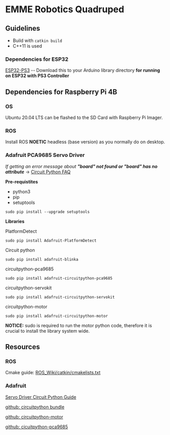 # EMME Robotics Quadruped

## Guidelines
- Build with `catkin build`
- C++11 is used

### Dependencies for ESP32
[ESP32-PS3](https://github.com/jvpernis/esp32-ps3) -- Download this to your Arduino
library directory 
 **for running on ESP32 with PS3 Controller**

## Dependencies for Raspberry Pi 4B

### OS
Ubuntu 20.04 LTS can be flashed to the SD Card with Raspberry Pi Imager.

### ROS
Install ROS **NOETIC** headless (base version) as you normally do on desktop.

### Adafruit PCA9685 Servo Driver
*If getting an error message about* ***"board" not found or "board" has no attribute*** -> [Circuit Python FAQ](https://learn.adafruit.com/circuitpython-on-raspberrypi-linux/faq-troubleshooting)

**Pre-requistites**
- python3
- pip
- setuptools
```
sudo pip install --upgrade setuptools
```

**Libraries**

PlatformDetect
```
sudo pip install Adafruit-PlatformDetect
```

Circuit python
```
sudo pip install adafruit-blinka
```

circuitpython-pca9685
```
sudo pip install adafruit-circuitpython-pca9685
```

circuitpython-servokit
```
sudo pip install adafruit-circuitpython-servokit
```

circuitpython-motor
```
sudo pip install adafruit-circuitpython-motor
```
**NOTICE:** sudo is required to run the motor python code, therefore it is crucial to install the library system wide.

## Resources

### ROS
Cmake guide: [ROS_Wiki/catkin/cmakelists.txt](http://wiki.ros.org/catkin/CMakeLists.txt#target_link_libraries)

### Adafruit
[Servo Driver Circuit Python Guide](https://learn.adafruit.com/16-channel-pwm-servo-driver/python-circuitpython)

[github: circuitpython bundle](https://github.com/adafruit/Adafruit_CircuitPython_Bundle)

[github: circuitpython-motor](https://github.com/adafruit/Adafruit_CircuitPython_Motor/tree/31c819f377cf71f61cfb84eae159f1f948980db7)

[github: cicuitpython-pca9685](https://github.com/adafruit/Adafruit_CircuitPython_PCA9685)
